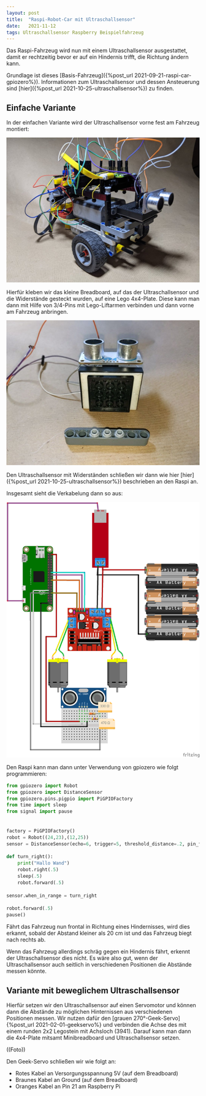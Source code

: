 ```yaml
---
layout: post
title:  "Raspi-Robot-Car mit Ultraschallsensor"
date:   2021-11-12 
tags: Ultraschallsensor Raspberry Beispielfahrzeug
---
```


Das Raspi-Fahrzeug wird nun mit einem Ultraschallsensor ausgestattet, damit er rechtzeitig bevor er auf ein Hindernis trifft, die Richtung ändern kann.

Grundlage ist dieses [Basis-Fahrzeug]({%post_url 2021-09-21-raspi-car-gpiozero%}). Informationen zum Ultraschallsensor und dessen Ansteuerung sind [hier]({%post_url 2021-10-25-ultraschallsensor%}) zu finden.

## Einfache Variante

In der einfachen Variante wird der Ultraschallsensor vorne fest am Fahrzeug montiert:

![Foto Fahrzeug](/images/foto_raspi_ultraschallsensor_car.jpg)

Hierfür kleben wir das kleine Breadboard, auf das der Ultraschallsensor und die Widerstände gesteckt wurden,  auf eine Lego 4x4-Plate. Diese kann man dann mit Hilfe von 3/4-Pins mit Lego-Liftarmen verbinden und dann vorne am Fahrzeug anbringen.

![Foto Ultraschallsensor](/images/foto_ultraschallsensor_lego.jpg)


Den Ultraschallsensor mit Widerständen schließen wir dann wie hier [hier]({%post_url 2021-10-25-ultraschallsensor%}) beschrieben an den Raspi an.

Insgesamt sieht die Verkabelung dann so aus:

![Schaltplan Ultraschallsensor](/images/fritzing_raspi_ultraschallsensor_car.png)

Den Raspi kann man dann unter Verwendung von gpiozero wie folgt programmieren:

```python
from gpiozero import Robot
from gpiozero import DistanceSensor
from gpiozero.pins.pigpio import PiGPIOFactory
from time import sleep
from signal import pause


factory = PiGPIOFactory()
robot = Robot((24,23),(12,25))
sensor = DistanceSensor(echo=6, trigger=5, threshold_distance=.2, pin_factory = factory)

def turn_right():
    print("Hallo Wand")
    robot.right(.5)
    sleep(.5)
    robot.forward(.5)

sensor.when_in_range = turn_right

robot.forward(.5)
pause()
```
Fährt das Fahrzeug nun frontal in Richtung eines Hindernisses, wird dies erkannt, sobald der Abstand kleiner als 20 cm ist und das Fahrzeug biegt nach rechts ab.

Wenn das Fahrzeug allerdings schräg gegen ein Hindernis fährt, erkennt der Ultraschallsensor dies nicht. Es wäre also gut, wenn der Ultraschallsensor auch seitlich in verschiedenen Positionen die Abstände messen könnte.

## Variante mit beweglichem Ultraschallsensor

Hierfür setzen wir den Ultraschallsensor auf einen Servomotor und können dann die Abstände zu möglichen Hinternissen aus verschiedenen Positionen messen. Wir nutzen dafür den [grauen 270°-Geek-Servo]{%post_url 2021-02-01-geekservo%} und verbinden die Achse des mit einem runden 2x2 Legostein mit Achsloch (3941). Darauf kann man dann die 4x4-Plate mitsamt Minibreadboard und Ultraschallsensor setzen.

((Foto))

Den Geek-Servo schließen wir wie folgt an:

* Rotes Kabel an Versorgungsspannung 5V (auf dem Breadboard)
* Braunes Kabel an Ground (auf dem Breadboard)
* Oranges Kabel an Pin 21 am Raspberry Pi





